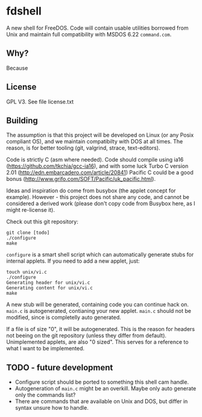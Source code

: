 # fdshell

A new shell for FreeDOS. Code will contain usable utilities 
borrowed from Unix and maintain full compatibility with MSDOS 6.22
`command.com`.

## Why?
Because

## License
GPL V3. See file license.txt

## Building

The assumption is that this project will be developed on
Linux (or any Posix compliant OS), and we maintain compatibilty
with DOS at all times. The reason, is for better tooling (git, 
valgrind, strace, text-editors).

Code is strictly C (asm where needed). Code should compile using
ia16 (https://github.com/tkchia/gcc-ia16), and with some luck Turbo C version 
2.01 (http://edn.embarcadero.com/article/20841) Pacific C could be a good 
bonus (http://www.grifo.com/SOFT/Pacific/uk_pacific.html). 

Ideas and inspiration do come from busybox (the applet concept for
example). However - this project does not share any code, and cannot
be considered a derived work (please don't copy code from Busybox here,
as I might re-license it).

Check out this git repository:

    git clone [todo]
    ./configure
    make

`configure` is a smart shell script which can automatically generate stubs
for internal applets. If you need to add a new applet, just:
    
    touch unix/vi.c
    ./configure
    Generating header for unix/vi.c
    Generating content for unix/vi.c
    make

A new stub will be generated, containing code you can continue hack on. 
`main.c` is autogenerated, contianing your new applet. `main.c` should not be 
modified, since is completelly auto generated. 

If a file is of size "0", it will be autogenerated. This is the reason for 
headers not beeing on the git repository (unless they differ from default). 
Unimplemented applets, are also "0 sized". This serves for a reference to what
I want to be implemented. 

## TODO - future development
 - Configure script should be ported to something this shell cam handle.
 - Autogeneration of `main.c` might be an overkill. Maybe only auto generate
   only the commands list?
 - There are commands that are available on Unix and DOS, but differ in syntax
   unsure how to handle.